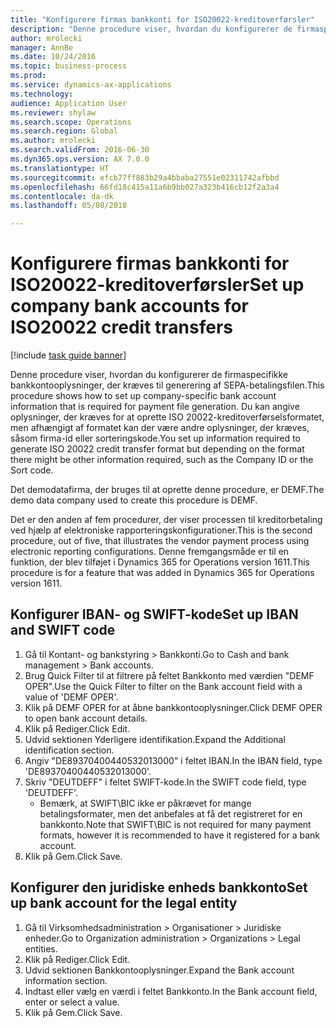 ```yaml
--- 
title: "Konfigurere firmas bankkonti for ISO20022-kreditoverførsler"
description: "Denne procedure viser, hvordan du konfigurerer de firmaspecifikke bankkontooplysninger, der kræves til generering af SEPA-betalingsfilen."
author: mrolecki
manager: AnnBe
ms.date: 10/24/2016
ms.topic: business-process
ms.prod: 
ms.service: dynamics-ax-applications
ms.technology: 
audience: Application User
ms.reviewer: shylaw
ms.search.scope: Operations
ms.search.region: Global
ms.author: mrolecki
ms.search.validFrom: 2016-06-30
ms.dyn365.ops.version: AX 7.0.0
ms.translationtype: HT
ms.sourcegitcommit: efcb77ff883b29a4bbaba27551e02311742afbbd
ms.openlocfilehash: 66fd18c415a11a6b9bb027a323b416cb12f2a3a4
ms.contentlocale: da-dk
ms.lasthandoff: 05/08/2018

---
```

# <a name="set-up-company-bank-accounts-for-iso20022-credit-transfers"></a><span data-ttu-id="53447-103">Konfigurere firmas bankkonti for ISO20022-kreditoverførsler</span><span class="sxs-lookup"><span data-stu-id="53447-103">Set up company bank accounts for ISO20022 credit transfers</span></span>

[!include [task guide banner](../../includes/task-guide-banner.md)]

<span data-ttu-id="53447-104">Denne procedure viser, hvordan du konfigurerer de firmaspecifikke bankkontooplysninger, der kræves til generering af SEPA-betalingsfilen.</span><span class="sxs-lookup"><span data-stu-id="53447-104">This procedure shows how to set up company-specific bank account information that is required for payment file generation.</span></span> <span data-ttu-id="53447-105">Du kan angive oplysninger, der kræves for at oprette ISO 20022-kreditoverførselsformatet, men afhængigt af formatet kan der være andre oplysninger, der kræves, såsom firma-id eller sorteringskode.</span><span class="sxs-lookup"><span data-stu-id="53447-105">You set up information required to generate ISO 20022 credit transfer format but depending on the format there might be other information required, such as the Company ID or the Sort code.</span></span> 

<span data-ttu-id="53447-106">Det demodatafirma, der bruges til at oprette denne procedure, er DEMF.</span><span class="sxs-lookup"><span data-stu-id="53447-106">The demo data company used to create this procedure is DEMF.</span></span>

<span data-ttu-id="53447-107">Det er den anden af fem procedurer, der viser processen til kreditorbetaling ved hjælp af elektroniske rapporteringskonfigurationer.</span><span class="sxs-lookup"><span data-stu-id="53447-107">This is the second procedure, out of five, that illustrates the vendor payment process using electronic reporting configurations.</span></span> <span data-ttu-id="53447-108">Denne fremgangsmåde er til en funktion, der blev tilføjet i Dynamics 365 for Operations version 1611.</span><span class="sxs-lookup"><span data-stu-id="53447-108">This procedure is for a feature that was added in Dynamics 365 for Operations version 1611.</span></span>


## <a name="set-up-iban-and-swift-code"></a><span data-ttu-id="53447-109">Konfigurer IBAN- og SWIFT-kode</span><span class="sxs-lookup"><span data-stu-id="53447-109">Set up IBAN and SWIFT code</span></span>
1. <span data-ttu-id="53447-110">Gå til Kontant- og bankstyring > Bankkonti.</span><span class="sxs-lookup"><span data-stu-id="53447-110">Go to Cash and bank management > Bank accounts.</span></span>
2. <span data-ttu-id="53447-111">Brug Quick Filter til at filtrere på feltet Bankkonto med værdien "DEMF OPER".</span><span class="sxs-lookup"><span data-stu-id="53447-111">Use the Quick Filter to filter on the Bank account field with a value of 'DEMF OPER'.</span></span>
3. <span data-ttu-id="53447-112">Klik på DEMF OPER for at åbne bankkontooplysninger.</span><span class="sxs-lookup"><span data-stu-id="53447-112">Click DEMF OPER to open bank account details.</span></span>
4. <span data-ttu-id="53447-113">Klik på Rediger.</span><span class="sxs-lookup"><span data-stu-id="53447-113">Click Edit.</span></span>
5. <span data-ttu-id="53447-114">Udvid sektionen Yderligere identifikation.</span><span class="sxs-lookup"><span data-stu-id="53447-114">Expand the Additional identification section.</span></span>
6. <span data-ttu-id="53447-115">Angiv "DE89370400440532013000" i feltet IBAN.</span><span class="sxs-lookup"><span data-stu-id="53447-115">In the IBAN field, type 'DE89370400440532013000'.</span></span>
7. <span data-ttu-id="53447-116">Skriv "DEUTDEFF" i feltet SWIFT-kode.</span><span class="sxs-lookup"><span data-stu-id="53447-116">In the SWIFT code field, type 'DEUTDEFF'.</span></span>
    * <span data-ttu-id="53447-117">Bemærk, at SWIFT\BIC ikke er påkrævet for mange betalingsformater, men det anbefales at få det registreret for en bankkonto.</span><span class="sxs-lookup"><span data-stu-id="53447-117">Note that SWIFT\BIC is not required for many payment formats, however it is recommended to have it registered for a bank account.</span></span>  
8. <span data-ttu-id="53447-118">Klik på Gem.</span><span class="sxs-lookup"><span data-stu-id="53447-118">Click Save.</span></span>

## <a name="set-up-bank-account-for-the-legal-entity"></a><span data-ttu-id="53447-119">Konfigurer den juridiske enheds bankkonto</span><span class="sxs-lookup"><span data-stu-id="53447-119">Set up bank account for the legal entity</span></span>
1. <span data-ttu-id="53447-120">Gå til Virksomhedsadministration > Organisationer > Juridiske enheder.</span><span class="sxs-lookup"><span data-stu-id="53447-120">Go to Organization administration > Organizations > Legal entities.</span></span>
2. <span data-ttu-id="53447-121">Klik på Rediger.</span><span class="sxs-lookup"><span data-stu-id="53447-121">Click Edit.</span></span>
3. <span data-ttu-id="53447-122">Udvid sektionen Bankkontooplysninger.</span><span class="sxs-lookup"><span data-stu-id="53447-122">Expand the Bank account information section.</span></span>
4. <span data-ttu-id="53447-123">Indtast eller vælg en værdi i feltet Bankkonto.</span><span class="sxs-lookup"><span data-stu-id="53447-123">In the Bank account field, enter or select a value.</span></span>
5. <span data-ttu-id="53447-124">Klik på Gem.</span><span class="sxs-lookup"><span data-stu-id="53447-124">Click Save.</span></span>


